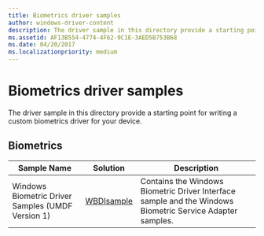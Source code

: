 ```yaml
---
title: Biometrics driver samples
author: windows-driver-content
description: The driver sample in this directory provide a starting point for writing a custom biometrics driver for your device.
ms.assetid: AF13B554-4774-4F62-9C1E-3AED5B753B68
ms.date: 04/20/2017
ms.localizationpriority: medium
---
```


# Biometrics driver samples


The driver sample in this directory provide a starting point for writing a custom biometrics driver for your device.

## Biometrics


| Sample Name                                       | Solution                                                      | Description                                                                                               |
|---------------------------------------------------|---------------------------------------------------------------|-----------------------------------------------------------------------------------------------------------|
| Windows Biometric Driver Samples (UMDF Version 1) | [WBDIsample](http://go.microsoft.com/fwlink/p/?LinkId=620189) | Contains the Windows Biometric Driver Interface sample and the Windows Biometric Service Adapter samples. |

 

 

 




